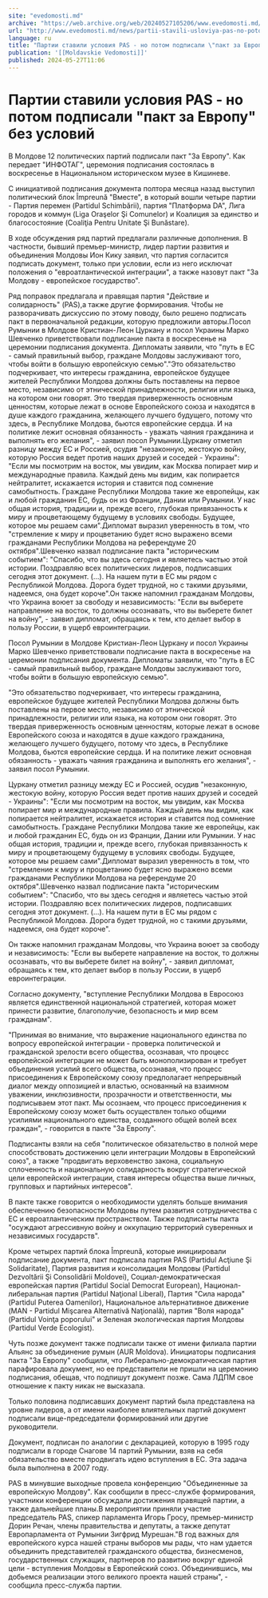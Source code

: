 ```yaml
---
site: "evedomosti.md"
archive: "https://web.archive.org/web/20240527105206/www.evedomosti.md/news/partii-stavili-usloviya-pas-no-potom-podpisali-pakt-za-evrop"
url: "http://www.evedomosti.md/news/partii-stavili-usloviya-pas-no-potom-podpisali-pakt-za-evrop"
language: ru
title: "Партии ставили условия PAS - но потом подписали \"пакт за Европу\" без условий"
publication: '[[Moldavskie Vedomosti]]'
published: 2024-05-27T11:06
---
```


# Партии ставили условия PAS - но потом подписали "пакт за Европу" без условий

В Молдове 12 политических партий подписали пакт "За Европу". Как передает "ИНФОТАГ", церемония подписания состоялась в воскресенье в Национальном историческом музее в Кишиневе.

С инициативой подписания документа полтора месяца назад выступил политический блок Împreună "Вместе", в который вошли четыре партии - Партия перемен (Partidul Schimbării), партия "Платформа DA", Лига городов и коммун (Liga Oraşelor Şi Comunelor) и Коалиция за единство и благосостояние (Coaliţia Pentru Unitate Şi Bunăstare).

В ходе обсуждения ряд партий предлагали различные дополнения. В частности, бывший премьер-министр, лидер партии развития и объединения Молдовы Ион Кику заявил, что партия согласится подписать документ, только при условии, если из него исключат положения о "евроатлантической интеграции", а также назовут пакт "За Молдову - европейское государство".

Ряд поправок предлагала и правящая партия "Действие и солидарность" (PAS),а также другие формирования. Чтобы не разворачивать дискуссию по этому поводу, было решено подписать пакт в первоначальной редакции, которую предложили авторы.Посол Румынии в Молдове Кристиан-Леон Цуркану и посол Украины Марко Шевченко приветствовали подписание пакта в воскресенье на церемонии подписания документа. Дипломаты заявили, что "путь в ЕС - самый правильный выбор, граждане Молдовы заслуживают того, чтобы войти в большую европейскую семью"."Это обязательство подчеркивает, что интересы гражданина, европейское будущее жителей Республики Молдова должны быть поставлены на первое место, независимо от этнической принадлежности, религии или языка, на котором они говорят. Это твердая приверженность основным ценностям, которые лежат в основе Европейского союза и находятся в душе каждого гражданина, желающего лучшего будущего, потому что здесь, в Республике Молдова, бьются европейские сердца. И на политике лежит основная обязанность - уважать чаяния гражданина и выполнять его желания", - заявил посол Румынии.Цуркану отметил разницу между ЕС и Россией, осудив "незаконную, жестокую войну, которую Россия ведет против наших друзей и соседей - Украины": "Если мы посмотрим на восток, мы увидим, как Москва попирает мир и международные правила. Каждый день мы видим, как попирается нейтралитет, искажается история и ставится под сомнение самобытность. Граждане Республики Молдова такие же европейцы, как и любой гражданин ЕС, будь он из Франции, Дании или Румынии. У нас общая история, традиции и, прежде всего, глубокая привязанность к миру и процветающему будущему в условиях свободы. Будущее, которое мы решаем сами".Дипломат выразил уверенность в том, что "стремление к миру и процветанию будет ясно выражено всеми гражданами Республики Молдова на референдуме 20 октября".Шевченко назвал подписание пакта "историческим событием": "Спасибо, что вы здесь сегодня и являетесь частью этой истории. Поздравляю всех политических лидеров, подписавших сегодня этот документ. (...). На нашем пути в ЕС мы рядом с Республикой Молдова. Дорога будет трудной, но с такими друзьями, надеемся, она будет короче".Он также напомнил гражданам Молдовы, что Украина воюет за свободу и независимость: "Если вы выберете направление на восток, то должны осознавать, что вы выберете билет на войну", - заявил дипломат, обращаясь к тем, кто делает выбор в пользу России, в ущерб евроинтеграции.

Посол Румынии в Молдове Кристиан-Леон Цуркану и посол Украины Марко Шевченко приветствовали подписание пакта в воскресенье на церемонии подписания документа. Дипломаты заявили, что "путь в ЕС - самый правильный выбор, граждане Молдовы заслуживают того, чтобы войти в большую европейскую семью".

"Это обязательство подчеркивает, что интересы гражданина, европейское будущее жителей Республики Молдова должны быть поставлены на первое место, независимо от этнической принадлежности, религии или языка, на котором они говорят. Это твердая приверженность основным ценностям, которые лежат в основе Европейского союза и находятся в душе каждого гражданина, желающего лучшего будущего, потому что здесь, в Республике Молдова, бьются европейские сердца. И на политике лежит основная обязанность - уважать чаяния гражданина и выполнять его желания", - заявил посол Румынии.

Цуркану отметил разницу между ЕС и Россией, осудив "незаконную, жестокую войну, которую Россия ведет против наших друзей и соседей - Украины": "Если мы посмотрим на восток, мы увидим, как Москва попирает мир и международные правила. Каждый день мы видим, как попирается нейтралитет, искажается история и ставится под сомнение самобытность. Граждане Республики Молдова такие же европейцы, как и любой гражданин ЕС, будь он из Франции, Дании или Румынии. У нас общая история, традиции и, прежде всего, глубокая привязанность к миру и процветающему будущему в условиях свободы. Будущее, которое мы решаем сами".Дипломат выразил уверенность в том, что "стремление к миру и процветанию будет ясно выражено всеми гражданами Республики Молдова на референдуме 20 октября".Шевченко назвал подписание пакта "историческим событием": "Спасибо, что вы здесь сегодня и являетесь частью этой истории. Поздравляю всех политических лидеров, подписавших сегодня этот документ. (...). На нашем пути в ЕС мы рядом с Республикой Молдова. Дорога будет трудной, но с такими друзьями, надеемся, она будет короче".

Он также напомнил гражданам Молдовы, что Украина воюет за свободу и независимость: "Если вы выберете направление на восток, то должны осознавать, что вы выберете билет на войну", - заявил дипломат, обращаясь к тем, кто делает выбор в пользу России, в ущерб евроинтеграции.

Согласно документу, "вступление Республики Молдова в Евросоюз является единственной национальной стратегией, которая может принести развитие, благополучие, безопасность и мир всем гражданам".

"Принимая во внимание, что выражение национального единства по вопросу европейской интеграции - проверка политической и гражданской зрелости всего общества, осознавая, что процесс европейской интеграции не может быть монополизирован и требует объединения усилий всего общества, осознавая, что процесс присоединения к Европейскому союзу предполагает непрерывный диалог между оппозицией и властью, основанный на взаимном уважении, инклюзивности, прозрачности и ответственности, мы подписываем этот пакт. Мы осознаем, что процесс присоединения к Европейскому союзу может быть осуществлен только общими усилиями национального единства, созданного общей волей всех граждан", - говорится в пакте "За Европу".

Подписанты взяли на себя "политическое обязательство в полной мере способствовать достижению цели интеграции Молдовы в Европейский союз", а также "продвигать верховенство закона, социальную сплоченность и национальную солидарность вокруг стратегической цели европейской интеграции, ставя интересы общества выше личных, групповых и партийных интересов".

В пакте также говорится о необходимости уделять больше внимания обеспечению безопасности Молдовы путем развития сотрудничества с ЕС и евроатлантическим пространством. Также подписанты пакта "осуждают агрессивную войну и оккупацию территорий суверенных и независимых государств".

Кроме четырех партий блока Împreună, которые инициировали подписание документа, пакт подписала партия PAS (Partidul Acţiune Şi Solidaritate), Партия развития и консолидация Молдовы (Partidul Dezvoltării Şi Consolidării Moldovei), Социал-демократическая европейская партия (Partidul Social Democrat European), Национал-либеральная партия (Partidul Naţional Liberal), Партия "Сила народа" (Partidul Puterea Oamenilor), Национальное альтернативное движение (MAN - Partidul Mişcarea Alternativă Naţională), партия "Воля народа" (Partidul Voinţa poporului" и Зеленая экологическая партия Молдовы (Partidul Verde Ecologist).

Чуть позже документ также подписали также от имени филиала партии Альянс за объединение румын (AUR Moldova). Инициаторы подписания пакта "За Европу" сообщили, что Либерально-демократическая партия парафировала документ, но ее представители не пришли на церемонию подписания, обещав, что подпишут документ позже. Сама ЛДПМ свое отношение к пакту никак не высказала.

Только половина подписавших документ партий была представлена на уровне лидеров, а от имени наиболее влиятельных партий документ подписали вице-председатели формирований или другие руководители.

Документ, подписан по аналогии с декларацией, которую в 1995 году подписали в городе Снагове 14 партий Румынии, взяв на себя обязательство вместе продвигать идею вступления в ЕС. Эта задача была выполнена в 2007 году.

PAS в минувшие выходные провела конференцию "Объединенные за европейскую Молдову". Как сообщили в пресс-службе формирования, участники конференции обсуждали достижения правящей партии, а также дальнейшие планы.В мероприятии приняли участие председатель PAS, спикер парламента Игорь Гросу, премьер-министр Дорин Речан, члены правительства и депутаты, а также депутат Европарламента от Румынии Зигфрид Мурешан."В год важных для европейского курса нашей страны выборов мы рады, что нам удается объединить представителей гражданского общества, бизнесменов, государственных служащих, партнеров по развитию вокруг единой цели - вступления Молдовы в Европейский союз. Объединившись, мы добьемся реализации этого великого проекта нашей страны", - сообщила пресс-служба партии.